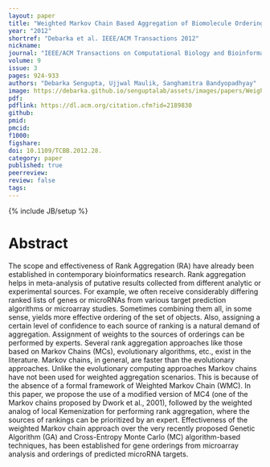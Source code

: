 ```yaml
---
layout: paper
title: "Weighted Markov Chain Based Aggregation of Biomolecule Orderings"
year: "2012"
shortref: "Debarka et al. IEEE/ACM Transactions 2012"
nickname:
journal: "IEEE/ACM Transactions on Computational Biology and Bioinformatics (TCBB)"
volume: 9
issue: 3
pages: 924-933
authors: "Debarka Sengupta, Ujjwal Maulik, Sanghamitra Bandyopadhyay"
image: https://debarka.github.io/senguptalab/assets/images/papers/WeightedMarkovChain.png
pdf:
pdflink: https://dl.acm.org/citation.cfm?id=2189830
github:
pmid:
pmcid:
f1000:
figshare:
doi: 10.1109/TCBB.2012.28.
category: paper
published: true
peerreview:
review: false
tags:
---
```

{% include JB/setup %}


# Abstract

The scope and effectiveness of Rank Aggregation (RA) have already been established in contemporary bioinformatics research. Rank aggregation helps in meta-analysis of putative results collected from different analytic or experimental sources. For example, we often receive considerably differing ranked lists of genes or microRNAs from various target prediction algorithms or microarray studies. Sometimes combining them all, in some sense, yields more effective ordering of the set of objects. Also, assigning a certain level of confidence to each source of ranking is a natural demand of aggregation. Assignment of weights to the sources of orderings can be performed by experts. Several rank aggregation approaches like those based on Markov Chains (MCs), evolutionary algorithms, etc., exist in the literature. Markov chains, in general, are faster than the evolutionary approaches. Unlike the evolutionary computing approaches Markov chains have not been used for weighted aggregation scenarios. This is because of the absence of a formal framework of Weighted Markov Chain (WMC). In this paper, we propose the use of a modified version of MC4 (one of the Markov chains proposed by Dwork et al., 2001), followed by the weighted analog of local Kemenization for performing rank aggregation, where the sources of rankings can be prioritized by an expert. Effectiveness of the weighted Markov chain approach over the very recently proposed Genetic Algorithm (GA) and Cross-Entropy Monte Carlo (MC) algorithm-based techniques, has been established for gene orderings from microarray analysis and orderings of predicted microRNA targets.
